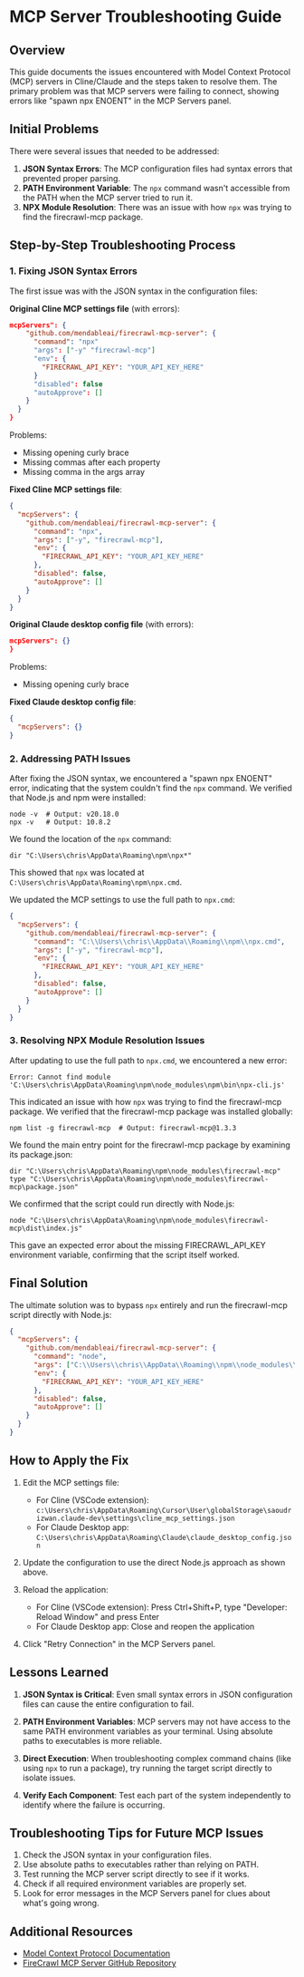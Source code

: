 # MCP Server Troubleshooting Guide

## Overview

This guide documents the issues encountered with Model Context Protocol (MCP) servers in Cline/Claude and the steps taken to resolve them. The primary problem was that MCP servers were failing to connect, showing errors like "spawn npx ENOENT" in the MCP Servers panel.

## Initial Problems

There were several issues that needed to be addressed:

1. **JSON Syntax Errors**: The MCP configuration files had syntax errors that prevented proper parsing.
2. **PATH Environment Variable**: The `npx` command wasn't accessible from the PATH when the MCP server tried to run it.
3. **NPX Module Resolution**: There was an issue with how `npx` was trying to find the firecrawl-mcp package.

## Step-by-Step Troubleshooting Process

### 1. Fixing JSON Syntax Errors

The first issue was with the JSON syntax in the configuration files:

**Original Cline MCP settings file** (with errors):
```json
mcpServers": {
    "github.com/mendableai/firecrawl-mcp-server": {
      "command": "npx"
      "args": ["-y" "firecrawl-mcp"]
      "env": {
        "FIRECRAWL_API_KEY": "YOUR_API_KEY_HERE"
      }
      "disabled": false
      "autoApprove": []
    }
  }
}
```

Problems:
- Missing opening curly brace
- Missing commas after each property
- Missing comma in the args array

**Fixed Cline MCP settings file**:
```json
{
  "mcpServers": {
    "github.com/mendableai/firecrawl-mcp-server": {
      "command": "npx",
      "args": ["-y", "firecrawl-mcp"],
      "env": {
        "FIRECRAWL_API_KEY": "YOUR_API_KEY_HERE"
      },
      "disabled": false,
      "autoApprove": []
    }
  }
}
```

**Original Claude desktop config file** (with errors):
```json
mcpServers": {}
}
```

Problems:
- Missing opening curly brace

**Fixed Claude desktop config file**:
```json
{
  "mcpServers": {}
}
```

### 2. Addressing PATH Issues

After fixing the JSON syntax, we encountered a "spawn npx ENOENT" error, indicating that the system couldn't find the `npx` command. We verified that Node.js and npm were installed:

```
node -v  # Output: v20.18.0
npx -v   # Output: 10.8.2
```

We found the location of the `npx` command:
```
dir "C:\Users\chris\AppData\Roaming\npm\npx*"
```

This showed that `npx` was located at `C:\Users\chris\AppData\Roaming\npm\npx.cmd`.

We updated the MCP settings to use the full path to `npx.cmd`:
```json
{
  "mcpServers": {
    "github.com/mendableai/firecrawl-mcp-server": {
      "command": "C:\\Users\\chris\\AppData\\Roaming\\npm\\npx.cmd",
      "args": ["-y", "firecrawl-mcp"],
      "env": {
        "FIRECRAWL_API_KEY": "YOUR_API_KEY_HERE"
      },
      "disabled": false,
      "autoApprove": []
    }
  }
}
```

### 3. Resolving NPX Module Resolution Issues

After updating to use the full path to `npx.cmd`, we encountered a new error:
```
Error: Cannot find module 'C:\Users\chris\AppData\Roaming\npm\node_modules\npm\bin\npx-cli.js'
```

This indicated an issue with how `npx` was trying to find the firecrawl-mcp package. We verified that the firecrawl-mcp package was installed globally:
```
npm list -g firecrawl-mcp  # Output: firecrawl-mcp@1.3.3
```

We found the main entry point for the firecrawl-mcp package by examining its package.json:
```
dir "C:\Users\chris\AppData\Roaming\npm\node_modules\firecrawl-mcp"
type "C:\Users\chris\AppData\Roaming\npm\node_modules\firecrawl-mcp\package.json"
```

We confirmed that the script could run directly with Node.js:
```
node "C:\Users\chris\AppData\Roaming\npm\node_modules\firecrawl-mcp\dist\index.js"
```

This gave an expected error about the missing FIRECRAWL_API_KEY environment variable, confirming that the script itself worked.

## Final Solution

The ultimate solution was to bypass `npx` entirely and run the firecrawl-mcp script directly with Node.js:

```json
{
  "mcpServers": {
    "github.com/mendableai/firecrawl-mcp-server": {
      "command": "node",
      "args": ["C:\\Users\\chris\\AppData\\Roaming\\npm\\node_modules\\firecrawl-mcp\\dist\\index.js"],
      "env": {
        "FIRECRAWL_API_KEY": "YOUR_API_KEY_HERE"
      },
      "disabled": false,
      "autoApprove": []
    }
  }
}
```

## How to Apply the Fix

1. Edit the MCP settings file:
   - For Cline (VSCode extension): `c:\Users\chris\AppData\Roaming\Cursor\User\globalStorage\saoudrizwan.claude-dev\settings\cline_mcp_settings.json`
   - For Claude Desktop app: `C:\Users\chris\AppData\Roaming\Claude\claude_desktop_config.json`

2. Update the configuration to use the direct Node.js approach as shown above.

3. Reload the application:
   - For Cline (VSCode extension): Press Ctrl+Shift+P, type "Developer: Reload Window" and press Enter
   - For Claude Desktop app: Close and reopen the application

4. Click "Retry Connection" in the MCP Servers panel.

## Lessons Learned

1. **JSON Syntax is Critical**: Even small syntax errors in JSON configuration files can cause the entire configuration to fail.

2. **PATH Environment Variables**: MCP servers may not have access to the same PATH environment variables as your terminal. Using absolute paths to executables is more reliable.

3. **Direct Execution**: When troubleshooting complex command chains (like using `npx` to run a package), try running the target script directly to isolate issues.

4. **Verify Each Component**: Test each part of the system independently to identify where the failure is occurring.

## Troubleshooting Tips for Future MCP Issues

1. Check the JSON syntax in your configuration files.
2. Use absolute paths to executables rather than relying on PATH.
3. Test running the MCP server script directly to see if it works.
4. Check if all required environment variables are properly set.
5. Look for error messages in the MCP Servers panel for clues about what's going wrong.

## Additional Resources

- [Model Context Protocol Documentation](https://modelcontextprotocol.github.io/docs/)
- [FireCrawl MCP Server GitHub Repository](https://github.com/mendableai/firecrawl-mcp-server)

